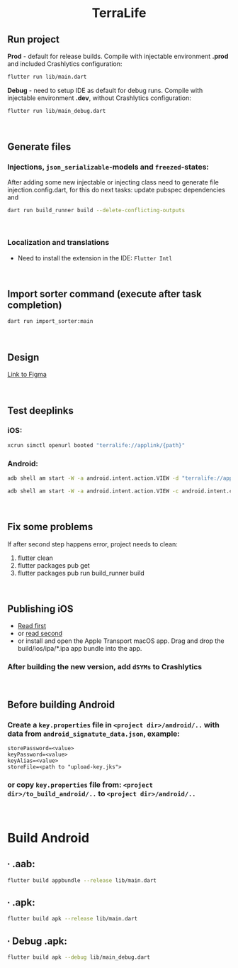 <h1 align="center">TerraLife</h1>

## Run project
**Prod** - default for release builds.
Compile with injectable environment **.prod** and included Crashlytics configuration:
```sh
flutter run lib/main.dart
```

**Debug** - need to setup IDE as default for debug runs.
Compile with injectable environment **.dev**, without Crashlytics configuration:
```sh
flutter run lib/main_debug.dart
```

<br />

## Generate files
### Injections,  `json_serializable`-models and `freezed`-states:
After adding some new injectable or injecting class need to generate file injection.config.dart, for this do next tasks: update pubspec dependencies and
```sh
dart run build_runner build --delete-conflicting-outputs
```

<br />

### Localization and translations
- Need to install the extension in the IDE: `Flutter Intl`

<br />

## Import sorter command (execute after task completion)
```sh
dart run import_sorter:main
```

<br />

## Design
[Link to Figma](https://www.figma.com/file/ZI8nK5UZUvxb64EjEOw3AT/TL?type=design&node-id=854-1155&mode=design&t=mMSNMAPtGK8YNLI2-4)

<br />

## Test deeplinks
### iOS:
```sh
xcrun simctl openurl booted "terralife://applink/{path}"
```

### Android:
```sh
adb shell am start -W -a android.intent.action.VIEW -d "terralife://applink/{path}" com.terralink.app
```

```sh
adb shell am start -W -a android.intent.action.VIEW -c android.intent.category.BROWSABLE -d "https://{адрес ресурса, где будет лежать assetlinks.json с ключом}/{path}" com.terralink.app
```

<br />

## Fix some problems
If after second step happens error, project needs to clean:

1. flutter clean
2. flutter packages pub get
3. flutter packages pub run build_runner build

<br />

## Publishing iOS
- [Read first](https://docs.flutter.dev/deployment/ios)
- or [read second](https://flutter-website-staging.firebaseapp.com/ios-release/)
- or install and open the Apple Transport macOS app. Drag and drop the build/ios/ipa/*.ipa app bundle into the app.

### After building the new version, add `dSYMs` to Crashlytics

<br />

## Before building Android
### Create a `key.properties` file in `<project dir>/android/..` with data from `android_signatute_data.json`, example:
```
storePassword=<value>
keyPassword=<value>
keyAlias=<value>
storeFile=<path to "upload-key.jks">
```

### or copy `key.properties` file from: `<project dir>/to_build_android/..` to `<project dir>/android/..`

<br />

# Build Android

## &#8729; .aab:

```sh
flutter build appbundle --release lib/main.dart
```

## &#8729; .apk:

```sh
flutter build apk --release lib/main.dart
```

## &#8729; Debug .apk:

```sh
flutter build apk --debug lib/main_debug.dart
```
<br />
